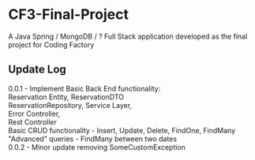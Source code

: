 # CF3-Final-Project
A Java Spring / MongoDB / ? Full Stack application developed as the final project for Coding Factory

## Update Log  
0.0.1 - Implement Basic Back End functionality:  
        Reservation Entity, ReservationDTO  
        ReservationRepository, Service Layer,  
        Error Controller,  
        Rest Controller  
        Basic CRUD functionality - Insert, Update, Delete, FindOne, FindMany  
        "Advanced" queries - FindMany between two dates  
0.0.2 - Minor update removing SomeCustomException  



